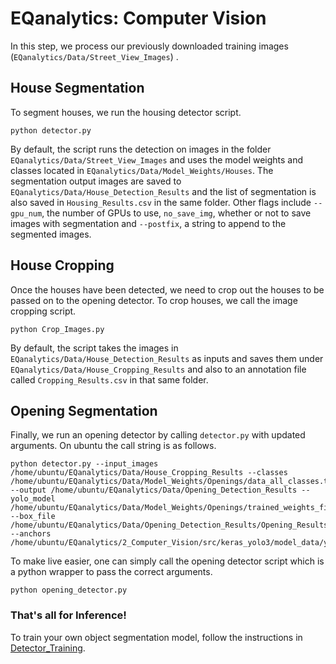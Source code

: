 # EQanalytics: Computer Vision
In this step, we process our previously downloaded training images (`EQanalytics/Data/Street_View_Images`) .

## House Segmentation
To segment houses, we run the housing detector script.
```
python detector.py
```
By default, the script runs the detection on images in the folder `EQanalytics/Data/Street_View_Images` and uses the model weights and classes located in `EQanalytics/Data/Model_Weights/Houses`. The segmentation output images are saved to `EQanalytics/Data/House_Detection_Results` and the list of segmentation is also saved in `Housing_Results.csv` in the same folder. Other flags include `--gpu_num`, the number of GPUs to use, `no_save_img`, whether or not to save images with segmentation and  `--postfix`, a string to append to the segmented images.

## House Cropping
Once the houses have been detected, we need to crop out the houses to be passed on to the opening detector. To crop houses, we call the image cropping script.
```
python Crop_Images.py
```
By default, the script takes the images in `EQanalytics/Data/House_Detection_Results` as inputs and saves them under `EQanalytics/Data/House_Cropping_Results` and also to an annotation file called `Cropping_Results.csv` in that same folder. 

## Opening Segmentation

Finally, we run an opening detector by calling  `detector.py` with updated arguments. On ubuntu the call string is as follows.
```
python detector.py --input_images /home/ubuntu/EQanalytics/Data/House_Cropping_Results --classes /home/ubuntu/EQanalytics/Data/Model_Weights/Openings/data_all_classes.txt --output /home/ubuntu/EQanalytics/Data/Opening_Detection_Results --yolo_model /home/ubuntu/EQanalytics/Data/Model_Weights/Openings/trained_weights_final.h5 --box_file /home/ubuntu/EQanalytics/Data/Opening_Detection_Results/Opening_Results.csv --anchors /home/ubuntu/EQanalytics/2_Computer_Vision/src/keras_yolo3/model_data/yolo_anchors.txt
```
To make live easier, one can simply call the opening detector script which is a python wrapper to pass the correct arguments.
```
python opening_detector.py
```
### That's all for Inference!
To train your own object segmentation model, follow the instructions in [Detector_Training](/2_Computer_Vision/Detector_Training/).